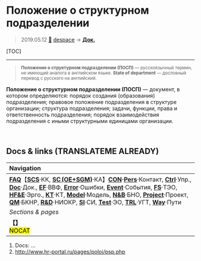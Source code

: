 # Положение о структурном подразделении
> 2019.05.12 [🚀](../index/index.md) [despace](index.md) → **[Док.](doc.md)**

[TOC]

---

> <small>**Положение о структурном подразделении (ПОСП)** — русскоязычный термин, не имеющий аналога в английском языке. **State of department** — дословный перевод с русского на английский.</small>

**Положение о структурном подразделении (ПОСП)** — документ, в котором определяются: порядок создания (образования) подразделения; правовое положение подразделения в структуре организации; структура подразделения; задачи, функции, права и ответственность подразделения; порядок взаимодействия подразделения с иными структурными единицами организации.



<p style="page-break-after:always"> </p>

## Docs & links (TRANSLATEME ALREADY)
|Navigation|
|:--|
|**[FAQ](faq.md)**【**[SCS](scs.md)**·КК, **[SC (OE+SGM)](sc.md)**·КА】**[CON](contact.md)·[Pers](person.md)**·Контакт, **[Ctrl](control.md)**·Упр., **[Doc](doc.md)**·Док., **[EF](ef.md)**·ВВФ, **[Error](error.md)**·Ошибки, **[Event](event.md)**·События, **[FS](fs.md)**·ТЭО, **[HF&E](hfe.md)**·Эрго., **[KT](kt.md)**·КТ, **[Model](model.md)**·Модель, **[N&B](nnb.md)**·БНО, **[Project](project.md)**·Проект, **[QM](qm.md)**·БКНР, **[R&D](rnd.md)**·НИОКР, **[SI](si.md)**·СИ, **[Test](test.md)**·ЭО, **[TRL](trl.md)**·УГТ, **[Way](way.md)**·Пути|
|*Sections & pages*|
|**【[](.md)】**<br> <mark>NOCAT</mark>|

   1. Docs: …
   1. <http://www.hr-portal.ru/pages/poloj/psp.php>
